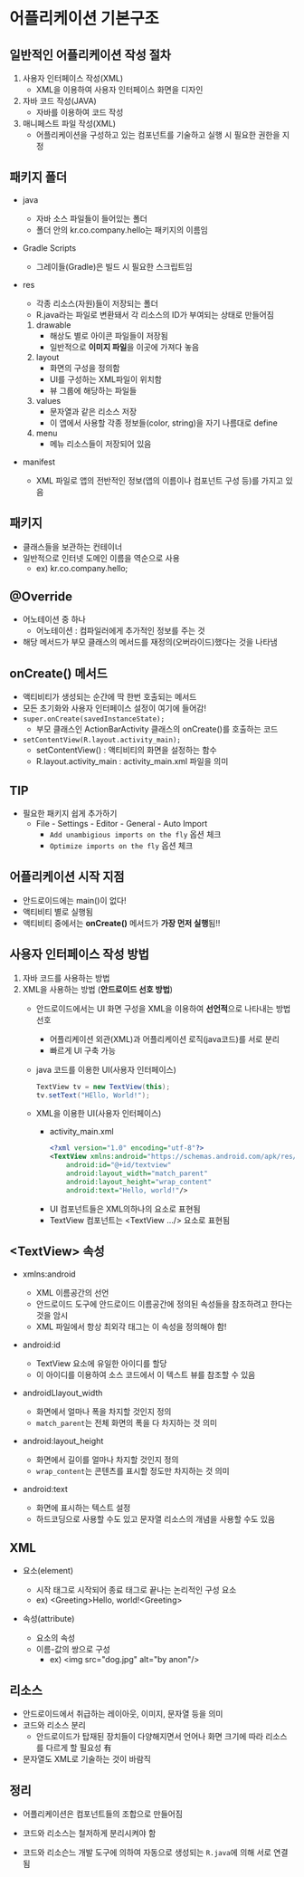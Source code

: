 # 어플리케이션 기본구조

## 일반적인 어플리케이션 작성 절차

1. 사용자 인터페이스 작성(XML)
    - XML을 이용하여 사용자 인터페이스 화면을 디자인
2. 자바 코드 작성(JAVA)
    - 자바를 이용하여 코드 작성
3. 매니페스트 파일 작성(XML)
    - 어플리케이션을 구성하고 있는 컴포넌트를 기술하고 실행 시 필요한 권한을 지정

## 패키지 폴더

- java
    - 자바 소스 파일들이 들어있는 폴더
    - 폴더 안의 kr.co.company.hello는 패키지의 이름임

- Gradle Scripts
    - 그레이들(Gradle)은 빌드 시 필요한 스크립트임

- res
    - 각종 리소스(자원)들이 저장되는 폴더
    - R.java라는 파일로 변환돼서 각 리소스의 ID가 부여되는 상태로 만들어짐
    1. drawable
        - 해상도 별로 아이콘 파일들이 저장됨
        - 일반적으로 **이미지 파일**을 이곳에 가져다 놓음
    2. layout
        - 화면의 구성을 정의함
        - UI를 구성하는 XML파일이 위치함
        - 뷰 그룹에 해당하는 파일들
    3. values
        - 문자열과 같은 리소스 저장
        - 이 앱에서 사용할 각종 정보들(color, string)을 자기 나름대로 define
    4. menu
        - 메뉴 리소스들이 저장되어 있음

- manifest
    - XML 파일로 앱의 전반적인 정보(앱의 이름이나 컴포넌트 구성 등)를 가지고 있음

## 패키지

- 클래스들을 보관하는 컨테이너
- 일반적으로 인터넷 도메인 이름을 역순으로 사용
    - ex) kr.co.company.hello;

## @Override

- 어노테이션 중 하나
    - 어노테이션 : 컴파일러에게 추가적인 정보를 주는 것
- 해당 메서드가 부모 클래스의 메서드를 재정의(오버라이드)했다는 것을 나타냄

## onCreate() 메서드

- 액티비티가 생성되는 순간에 딱 한번 호출되는 메서드
- 모든 초기화와 사용자 인터페이스 설정이 여기에 들어감!
- `super.onCreate(savedInstanceState);`
    - 부모 클래스인 ActionBarActivity 클래스의 onCreate()를 호출하는 코드
- `setContentView(R.layout.activity_main);`
    - setContentView() : 액티비티의 화면을 설정하는 함수
    - R.layout.activity_main : activity_main.xml 파일을 의미

## TIP

- 필요한 패키지 쉽게 추가하기
    - File - Settings - Editor - General - Auto Import
        - `Add unambigious imports on the fly` 옵션 체크
        - `Optimize imports on the fly` 옵션 체크

## 어플리케이션 시작 지점

- 안드로이드에는 main()이 없다!
- 액티비티 별로 실행됨
- 액티비티 중에서는 **onCreate()** 메서드가 **가장 먼저 실행**됨!!

## 사용자 인터페이스 작성 방법

1. 자바 코드를 사용하는 방법
2. XML을 사용하는 방법 (**안드로이드 선호 방법**)
    - 안드로이드에서는 UI 화면 구성을 XML을 이용하여 **선언적**으로 나타내는 방법 선호
        - 어플리케이션 외관(XML)과 어플리케이션 로직(java코드)를 서로 분리
        - 빠르게 UI 구축 가능

    - java 코드를 이용한 UI(사용자 인터페이스)
        ```java
        TextView tv = new TextView(this);
        tv.setText("HEllo, World!");
        ```

    - XML을 이용한 UI(사용자 인터페이스)
        - activity_main.xml
            ```xml
            <?xml version="1.0" encoding="utf-8"?>
            <TextView xmlns:android="https://schemas.android.com/apk/res/android"
                android:id="@+id/textview"
                android:layout_width="match_parent"
                android:layout_height="wrap_content"
                android:text="Hello, world!"/>
            ```
        - UI 컴포넌트들은 XML의하나의 요소로 표현됨
        - TextView 컴포넌트는 \<TextView .../> 요소로 표현됨

## \<TextView> 속성

- xmlns:android
    - XML 이름공간의 선언
    - 안드로이드 도구에 안드로이드 이름공간에 정의된 속성들을 참조하려고 한다는 것을 암시
    - XML 파일에서 항상 최외각 태그는 이 속성을 정의해야 함!

- android:id
    - TextView 요소에 유일한 아이디를 할당
    - 이 아이디를 이용하여 소스 코드에서 이 텍스트 뷰를 참조할 수 있음

- androidLlayout_width
    - 화면에서 얼마나 폭을 차지할 것인지 정의
    - `match_parent`는 전체 화면의 폭을 다 차지하는 것 의미

- android:layout_height
    - 화면에서 길이를 얼마나 차지할 것인지 정의
    - `wrap_content`는 콘텐츠를 표시할 정도만 차지하는 것 의미

- android:text
    - 화면에 표시하는 텍스트 설정
    - 하드코딩으로 사용할 수도 있고 문자열 리소스의 개념을 사용할 수도 있음


## XML

- 요소(element)
    - 시작 태그로 시작되어 종료 태그로 끝나는 논리적인 구성 요소
    - ex) \<Greeting>Hello, world!\<Greeting>

- 속성(attribute)
    - 요소의 속성
    - 이름-값의 쌍으로 구성
        - ex) \<img src="dog.jpg" alt="by anon"/>

## 리소스

- 안드로이드에서 취급하는 레이아웃, 이미지, 문자열 등을 의미 
- 코드와 리소스 분리
    - 안드로이드가 탑재된 장치들이 다양해지면서 언어나 화면 크기에 따라 리소스를 다르게 할 필요성 有
- 문자열도 XML로 기술하는 것이 바람직

## 정리

- 어플리케이션은 컴포넌트들의 조합으로 만들어짐

- 코드와 리소스는 철저하게 분리시켜야 함

- 코드와 리소슨느 개발 도구에 의하여 자동으로 생성되는 `R.java`에 의해 서로 연결됨